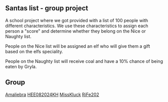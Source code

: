 ## Santas list - group project

A school project where we got provided with a list of 100 people with different characteristics.
We use these characteristics to assign each person a "score" and determine whether they belong on the Nice or Naughty list.

People on the Nice list will be assigned an elf who will give them a gift based on the elfs speciality.

People on the Naughty list will receive coal and have a 10% chance of being eaten by Gryla.

## Group

[Amaliebra](https://github.com/Amaliebra)
[HEE082024KH](https://github.com/HEE082024KH)
[MissKluck](https://github.com/MissKluck)
[RiFe202](https://github.com/RiFe202)

